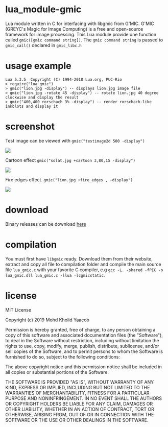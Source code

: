 # lua_module-gmic
Lua module written in C for interfacing with libgmic from G'MIC. G'MIC (GREYC's Magic for Image Computing) is a free and open-source 
framework for image processing. This Lua module provide one function called ```gmic([gmic command string])```. The ```gmic command string``` is passed to ```gmic_call()``` declared in ```gmic_libc.h```

# usage example
```
Lua 5.3.5  Copyright (C) 1994-2018 Lua.org, PUC-Rio
> require("lua_gmic")
> gmic("lion.jpg -display") -- displays lion.jpg image file
> gmic("lion.jpg -rotate 45 -display") -- rotate lion.jpg 40 degree clockwise and display the result
> gmic("400,400 rorschach 3% -display") -- render rorschach-like inkblots and display it
```
# screenshot
Test image can be viewed with ```gmic("testimage2d 500 -display")```

![](https://drive.google.com/uc?id=1QwVww7fvu4fbLzgqlPB7VAFbt2-bUQfe)

Cartoon effect ```gmic("solat.jpg +cartoon 3,80,15 -display")```

![](https://drive.google.com/uc?id=1arO57YkfJiIeb5WTOLKDmFHFMcsDyw2R)

Fire edges effect. ```gmic("lion.jpg +fire_edges , -display")```

![](https://drive.google.com/uc?id=1wD6zJodEdms1ZCGdi6s860FJ3zVsYl9r)

# download
Binary releases can be download [here](https://github.com/mrharmonies/lua_module-gmic/releases)

# compilation
You must first have ```libgmic``` ready. Download them from their website, extract and copy all file to compilation folder and compile the main source file ```lua_gmic.c``` with your favorite C compiler, e.g ```gcc -L. -shared -fPIC -o lua_gmic.dll lua_gmic.c -llua -lcgmicstatic```.

# license
MIT License

Copyright (c) 2019 Mohd Kholid Yaacob

Permission is hereby granted, free of charge, to any person obtaining a copy
of this software and associated documentation files (the "Software"), to deal
in the Software without restriction, including without limitation the rights
to use, copy, modify, merge, publish, distribute, sublicense, and/or sell
copies of the Software, and to permit persons to whom the Software is
furnished to do so, subject to the following conditions:

The above copyright notice and this permission notice shall be included in all
copies or substantial portions of the Software.

THE SOFTWARE IS PROVIDED "AS IS", WITHOUT WARRANTY OF ANY KIND, EXPRESS OR
IMPLIED, INCLUDING BUT NOT LIMITED TO THE WARRANTIES OF MERCHANTABILITY,
FITNESS FOR A PARTICULAR PURPOSE AND NONINFRINGEMENT. IN NO EVENT SHALL THE
AUTHORS OR COPYRIGHT HOLDERS BE LIABLE FOR ANY CLAIM, DAMAGES OR OTHER
LIABILITY, WHETHER IN AN ACTION OF CONTRACT, TORT OR OTHERWISE, ARISING FROM,
OUT OF OR IN CONNECTION WITH THE SOFTWARE OR THE USE OR OTHER DEALINGS IN THE
SOFTWARE.
